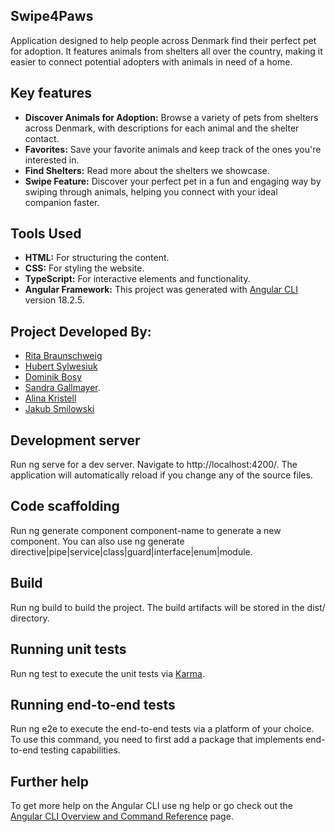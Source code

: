 ## Swipe4Paws

Application designed to help people across Denmark find their perfect pet for adoption. It features animals from shelters all over the country, making it easier to connect potential adopters with animals in need of a home.

## Key features

- **Discover Animals for Adoption:** Browse a variety of pets from shelters across Denmark, with descriptions for each animal and the shelter contact.
- **Favorites:** Save your favorite animals and keep track of the ones you're interested in.
- **Find Shelters:** Read more about the shelters we showcase.
- **Swipe Feature:** Discover your perfect pet in a fun and engaging way by swiping through animals, helping you connect with your ideal companion faster.

## Tools Used

- **HTML:** For structuring the content.
- **CSS:** For styling the website.
- **TypeScript:** For interactive elements and functionality.
- **Angular Framework:** This project was generated with [Angular CLI](https://github.com/angular/angular-cli) version 18.2.5.

## Project Developed By:

- [Rita Braunschweig](https://github.com/pastelnata)
- [Hubert Sylwesiuk](https://github.com/sduhubert)
- [Dominik Bosy](https://github.com/Dobos23)
- [Sandra Gallmayer](http://github.com/Condesgall).
- [Alina Kristell](https://github.com/alikrist)
- [Jakub Smilowski](https://github.com/JakubSmilowski)

## Development server

Run ng serve for a dev server. Navigate to http://localhost:4200/. The application will automatically reload if you change any of the source files.

## Code scaffolding

Run ng generate component component-name to generate a new component. You can also use ng generate directive|pipe|service|class|guard|interface|enum|module.

## Build

Run ng build to build the project. The build artifacts will be stored in the dist/ directory.

## Running unit tests

Run ng test to execute the unit tests via [Karma](https://karma-runner.github.io).

## Running end-to-end tests

Run ng e2e to execute the end-to-end tests via a platform of your choice. To use this command, you need to first add a package that implements end-to-end testing capabilities.

## Further help

To get more help on the Angular CLI use ng help or go check out the [Angular CLI Overview and Command Reference](https://angular.dev/tools/cli) page.